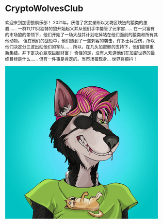 # CryptoWolvesClub

欢迎来到加密狼俱乐部！
2021年，厌倦了贪婪垄断以太坊区块链的猿类的愚蠢……
一群11,111只独特的狼开始起义并从他们手中接管了元宇宙……
在一只富有的市场狼的带领下，他们开始了一场大战并计划吃掉站在他们面前的猿类和所有其他动物。
但在他们的战役中，他们遭到了一些刺客的袭击，许多士兵受伤，所以他们决定分三波出动他们的军队……
所以，在几头加密鲸的支持下，他们能够重新集结，并下定决心赢取巨额财富！
奇怪的是，没有人知道他们在加密世界的最终目标是什么……
但有一件事是肯定的。当市场狼现身...
世界将颤抖！

![NFT](unnamed.png)
